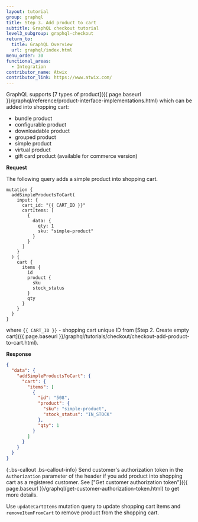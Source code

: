 ```yaml
---
layout: tutorial
group: graphql
title: Step 3. Add product to cart
subtitle: GraphQL checkout tutorial
level3_subgroup: graphql-checkout
return_to:
  title: GraphQL Overview
  url: graphql/index.html
menu_order: 30
functional_areas:
  - Integration
contributor_name: Atwix
contributor_link: https://www.atwix.com/
---
```


GraphQL supports [7 types of product]({{ page.baseurl }}/graphql/reference/product-interface-implementations.html) which can be added into shopping cart:
 - bundle product
 - configurable product
 - downloadable product
 - grouped product
 - simple product
 - virtual product
 - gift card product (available for commerce version)

**Request**

The following query adds a simple product into shopping cart.

```text
mutation {  
  addSimpleProductsToCart(
    input: {
      cart_id: "{{ CART_ID }}"
      cartItems: [
        {
          data: {
            qty: 1
            sku: "simple-product"
          }
        }
      ]
    }
  ) {
    cart {
      items {
        id
        product {
          sku
          stock_status
        }
        qty
      }
    }
  }
}
```

where
`{{ CART_ID }}` - shopping cart unique ID from [Step 2. Create empty cart]({{ page.baseurl }}/graphql/tutorials/checkout/checkout-add-product-to-cart.html).

**Response**

```json
{
  "data": {
    "addSimpleProductsToCart": {
      "cart": {
        "items": [
          {
            "id": "508",
            "product": {
              "sku": "simple-product",
              "stock_status": "IN_STOCK"
            },
            "qty": 1
          }
        ]
      }
    }
  }
}
```

{:.bs-callout .bs-callout-info}
Send customer's authorization token in the `Authorization` parameter of the header if you add product into shopping cart as a registered customer. See ["Get customer authorization token"]({{ page.baseurl }}/graphql/get-customer-authorization-token.html) to get more details.

Use `updateCartItems` mutation query to update shopping cart items and `removeItemFromCart` to remove product from the shopping cart.
